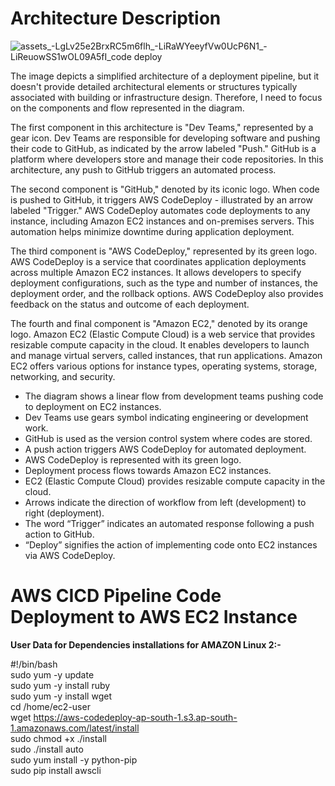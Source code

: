 # Architecture Description

![assets_-LgLv25e2BrxRC5m6flh_-LiRaWYeeyfVw0UcP6N1_-LiReuowSS1wOL09A5fI_code deploy](https://github.com/AkaveetiSai/carstore/assets/74001902/56769025-ee58-4e39-a714-3afc0be6c067)


The image depicts a simplified architecture of a deployment pipeline, but it doesn't provide detailed architectural elements or structures typically associated with building or infrastructure design. Therefore, I need to focus on the components and flow represented in the diagram.

The first component in this architecture is "Dev Teams," represented by a gear icon. Dev Teams are responsible for developing software and pushing their code to GitHub, as indicated by the arrow labeled "Push." GitHub is a platform where developers store and manage their code repositories. In this architecture, any push to GitHub triggers an automated process.

The second component is "GitHub," denoted by its iconic logo. When code is pushed to GitHub, it triggers AWS CodeDeploy - illustrated by an arrow labeled "Trigger." AWS CodeDeploy automates code deployments to any instance, including Amazon EC2 instances and on-premises servers. This automation helps minimize downtime during application deployment.

The third component is "AWS CodeDeploy," represented by its green logo. AWS CodeDeploy is a service that coordinates application deployments across multiple Amazon EC2 instances. It allows developers to specify deployment configurations, such as the type and number of instances, the deployment order, and the rollback options. AWS CodeDeploy also provides feedback on the status and outcome of each deployment.

The fourth and final component is "Amazon EC2," denoted by its orange logo. Amazon EC2 (Elastic Compute Cloud) is a web service that provides resizable compute capacity in the cloud. It enables developers to launch and manage virtual servers, called instances, that run applications. Amazon EC2 offers various options for instance types, operating systems, storage, networking, and security.

- The diagram shows a linear flow from development teams pushing code to deployment on EC2 instances.
- Dev Teams use gears symbol indicating engineering or development work.
- GitHub is used as the version control system where codes are stored.
- A push action triggers AWS CodeDeploy for automated deployment.
- AWS CodeDeploy is represented with its green logo.
- Deployment process flows towards Amazon EC2 instances.
- EC2 (Elastic Compute Cloud) provides resizable compute capacity in the cloud.
- Arrows indicate the direction of workflow from left (development) to right (deployment).
- The word “Trigger” indicates an automated response following a push action to GitHub.
- “Deploy” signifies the action of implementing code onto EC2 instances via AWS CodeDeploy.




# AWS CICD Pipeline Code Deployment to AWS EC2 Instance


<b>User Data for Dependencies installations for AMAZON Linux 2:-</b>

#!/bin/bash<br />
sudo yum -y update<br />
sudo yum -y install ruby<br />
sudo yum -y install wget<br />
cd /home/ec2-user<br />
wget https://aws-codedeploy-ap-south-1.s3.ap-south-1.amazonaws.com/latest/install<br />
sudo chmod +x ./install<br />
sudo ./install auto<br />
sudo yum install -y python-pip<br />
sudo pip install awscli<br />



